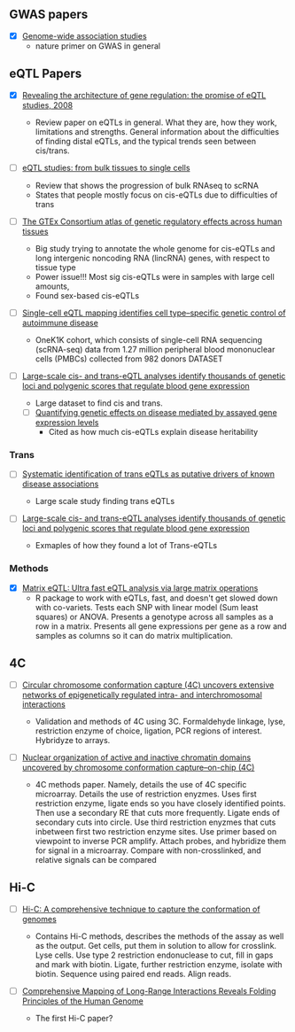 ## GWAS papers

- [x] [Genome-wide association studies](https://www.nature.com/articles/s43586-021-00056-9#Sec1)
  - nature primer on GWAS in general

## eQTL Papers

- [x] [Revealing the architecture of gene regulation: the promise of eQTL studies, 2008](https://www.sciencedirect.com/science/article/abs/pii/S0168952508001777?via%3Dihub)
  - Review paper on eQTLs in general. What they are, how they work, limitations and strengths. General information about the difficulties of finding distal eQTLs, and the typical trends seen between cis/trans. 

- [ ] [eQTL studies: from bulk tissues to single cells](https://www.sciencedirect.com/science/article/pii/S1673852723001133)
  - Review that shows the progression of bulk RNAseq to scRNA
  - States that people mostly focus on cis-eQTLs due to difficulties of trans

- [ ] [The GTEx Consortium atlas of genetic regulatory effects across human tissues](https://www.science.org/doi/full/10.1126/science.aaz1776)
  - Big study trying to annotate the whole genome for cis-eQTLs and long intergenic noncoding RNA (lincRNA) genes, with respect to tissue type
  - Power issue!!! Most sig cis-eQTLs were in samples with large cell amounts, 
  - Found sex-based cis-eQTLs

- [ ] [Single-cell eQTL mapping identifies cell type–specific genetic control of autoimmune disease](https://www.science.org/doi/full/10.1126/science.abf3041)
  -  OneK1K cohort, which consists of single-cell RNA sequencing (scRNA-seq) data from 1.27 million peripheral blood mononuclear cells (PMBCs) collected from 982 donors DATASET

- [ ] [Large-scale cis- and trans-eQTL analyses identify thousands of genetic loci and polygenic scores that regulate blood gene expression](https://www.nature.com/articles/s41588-021-00913-z)
  - Large dataset to find cis and trans. 
  - [ ] [Quantifying genetic effects on disease mediated by assayed gene expression levels](https://pubmed.ncbi.nlm.nih.gov/32424349/)
    - Cited as how much cis-eQTLs explain disease heritability

### Trans

- [ ] [Systematic identification of trans eQTLs as putative drivers of known disease associations](https://www.nature.com/articles/ng.2756)
  - Large scale study finding trans eQTLs

- [ ] [Large-scale cis- and trans-eQTL analyses identify thousands of genetic loci and polygenic scores that regulate blood gene expression](https://www.nature.com/articles/s41588-021-00913-z)
  - Exmaples of how they found a lot of Trans-eQTLs

### Methods

- [x] [Matrix eQTL: Ultra fast eQTL analysis via large matrix operations](https://www.bios.unc.edu/research/genomic_software/Matrix_eQTL/)
  - R package to work with eQTLs, fast, and doesn't get slowed down with co-variets. Tests each SNP with linear model (Sum least squares) or ANOVA. Presents a genotype across all samples as a row in a matrix. Presents all gene expressions per gene as a row and samples as columns so it can do matrix multiplication.

## 4C

- [ ] [Circular chromosome conformation capture (4C) uncovers extensive networks of epigenetically regulated intra- and interchromosomal interactions](https://www.nature.com/articles/ng1891)
  - Validation and methods of 4C using 3C. Formaldehyde linkage, lyse, restriction enzyme of choice, ligation, PCR regions of interest. Hybridyze to arrays.

- [ ] [Nuclear organization of active and inactive chromatin domains uncovered by chromosome conformation capture–on-chip (4C)](https://www.nature.com/articles/ng1896)
  - 4C methods paper. Namely, details the use of 4C specific microarray. Details the use of restriction enyzmes. Uses first restriction enzyme, ligate ends so you have closely identified points. Then use a secondary RE that cuts more frequently. Ligate ends of secondary cuts into circle. Use third restriction enyzmes that cuts inbetween first two restriction enzyme sites. Use primer based on viewpoint to inverse PCR amplify. Attach probes, and hybridize them for signal in a microarray. Compare with non-crosslinked, and relative signals can be compared

## Hi-C

- [ ] [Hi-C: A comprehensive technique to capture the conformation of genomes](https://www.sciencedirect.com/science/article/abs/pii/S1046202312001168?via%3Dihub)
  - Contains Hi-C methods, describes the methods of the assay as well as the output. Get cells, put them in solution to allow for crosslink. Lyse cells. Use type 2 restriction endonuclease to cut, fill in gaps and mark with biotin. Ligate, further restriction enzyme, isolate with biotin. Sequence using paired end reads. Align reads.

- [ ] [Comprehensive Mapping of Long-Range Interactions Reveals Folding Principles of the Human Genome](https://www.science.org/doi/10.1126/science.1181369)
  - The first Hi-C paper? 